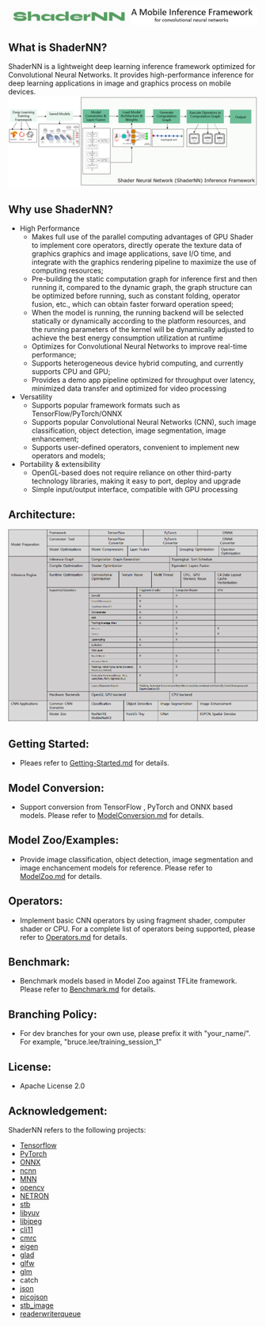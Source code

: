 ![ShaderNN logo](docs/images/logo.png)

## What is ShaderNN?
 ShaderNN is a lightweight deep learning inference framework optimized for Convolutional Neural Networks. It provides high-performance inference for deep learning applications in image and graphics process on mobile devices.
 ![ShaderNN workflow](docs/images/workflow.png)

## Why use ShaderNN?
- High Performance
  - Makes full use of the parallel computing advantages of GPU Shader to implement core operators, directly operate the texture data of graphics graphics and image applications, save I/O time, and integrate with the graphics rendering pipeline to maximize the use of computing resources;
  - Pre-building the static computation graph for inference first and then running it, compared to the dynamic graph, the graph structure can be optimized before running, such as constant folding, operator fusion, etc., which can obtain faster forward operation speed;
  - When the model is running, the running backend will be selected statically or dynamically according to the platform resources, and the running parameters of the kernel will be dynamically adjusted to achieve the best energy consumption utilization at runtime
  - Optimizes for Convolutional Neural Networks to improve real-time performance;
  - Supports heterogeneous device hybrid computing, and currently supports CPU and GPU;
  - Provides a demo app pipeline optimized for throughput over latency, minimized data transfer and optimized for video processing
- Versatility
  - Supports popular framework formats such as TensorFlow/PyTorch/ONNX
  - Supports popular Convolutional Neural Networks (CNN), such image classification, object detection, image segmentation, image enhancement;
  - Supports user-defined operators, convenient to implement new operators and models;
- Portability & extensibility
  - OpenGL-based does not require reliance on other third-party technology libraries, making it easy to port, deploy and upgrade
  - Simple input/output interface, compatible with GPU processing

## Architecture:
![ShaderNN architecture](docs/images/architecture.png)

## Getting Started:
  - Pleaes refer to [Getting-Started.md](docs/Getting-Started.md) for details.

## Model Conversion:
  - Support conversion from TensorFlow , PyTorch and ONNX based models. Please refer to [ModelConversion.md](tools/convertTool/ModelConversion.md) for details.

## Model Zoo/Examples:
  - Provide image classification, object detection, image segmentation and image enchancement models for reference. Please refer to [ModelZoo.md](modelzoo/ModelZoo.md) for details.

## Operators:
  - Implement basic CNN operators by using fragment shader, computer shader or CPU. For a complete list of operators being supported, please refer to [Operators.md](docs/Operators.md) for details.

## Benchmark:
  - Benchmark models based in Model Zoo against TFLite framework. Please refer to [Benchmark.md](benchmark/Benchmark.md) for details.

## Branching Policy:
- For dev branches for your own use, please prefix it with "your_name/". For example, "bruce.lee/training_session_1"

## License:
- Apache License 2.0

## Acknowledgement:
ShaderNN refers to the following projects:
- [Tensorflow](https://github.com/tensorflow/tensorflow)
- [PyTorch](https://github.com/pytorch/pytorch)
- [ONNX](https://github.com/onnx/onnx)
- [ncnn](https://github.com/Tencent/ncnn)
- [MNN](https://github.com/alibaba/MNN)
- [opencv](https://github.com/opencv/opencv)
- [NETRON](https://github.com/lutzroeder/netron)
- [stb](https://github.com/nothings/stb)
- [libyuv](https://chromium.googlesource.com/libyuv/libyuv)
- [libjpeg](https://github.com/libjpeg-turbo/libjpeg-turbo)
- [cli11](https://github.com/CLIUtils/CLI11)
- [cmrc](https://github.com/vector-of-bool/cmrc)
- [eigen](https://gitlab.com/libeigen/eigen)
- [glad](https://github.com/Dav1dde/glad)
- [glfw](https://github.com/glfw/glfw)
- [glm](https://github.com/g-truc/glm)
- catch
- [json](https://github.com/nlohmann/json)
- [picojson](https://github.com/kazuho/picojson)
- [stb_image](https://github.com/nothings/stb)
- [readerwriterqueue](https://github.com/cameron314/readerwriterqueue/)






